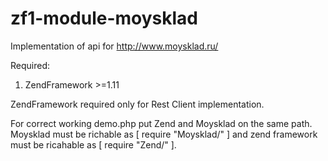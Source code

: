 zf1-module-moysklad
===================

Implementation of api for http://www.moysklad.ru/

Required:
  1. ZendFramework >=1.11

ZendFramework required only for Rest Client implementation.

For correct working demo.php put Zend and Moysklad on the same path.
Moysklad must be richable as [ require "Moysklad/" ] and 
zend framework must be ricahable as [ require "Zend/" ].
